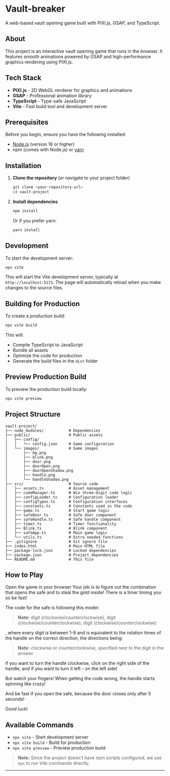 # Vault-breaker
A web-based vault opening game built with PIXI.js, GSAP, and TypeScript.

## About

This project is an interactive vault opening game that runs in the browser. It features smooth animations powered by GSAP and high-performance graphics rendering using PIXI.js.

## Tech Stack

- **PIXI.js** - 2D WebGL renderer for graphics and animations
- **GSAP** - Professional animation library
- **TypeScript** - Type-safe JavaScript
- **Vite** - Fast build tool and development server

## Prerequisites

Before you begin, ensure you have the following installed:
- [Node.js](https://nodejs.org/) (version 16 or higher)
- npm (comes with Node.js) or [yarn](https://yarnpkg.com/)

## Installation

1. **Clone the repository** (or navigate to your project folder)
   ```bash
   git clone <your-repository-url>
   cd vault-project
   ```

2. **Install dependencies**
   ```bash
   npm install
   ```
   
   Or if you prefer yarn:
   ```bash
   yarn install
   ```

## Development

To start the development server:

```bash
npx vite
```

This will start the Vite development server, typically at `http://localhost:5173`. The page will automatically reload when you make changes to the source files.

## Building for Production

To create a production build:

```bash
npx vite build
```

This will:
- Compile TypeScript to JavaScript
- Bundle all assets
- Optimize the code for production
- Generate the build files in the `dist` folder

## Preview Production Build

To preview the production build locally:

```bash
npx vite preview
```

## Project Structure

```
vault-project/
├── node_modules/           # Dependencies
├── public/                 # Public assets
│   ├── config/
│   │   └── config.json     # Game configuration
│   └── images/             # Game images
│       ├── bg.png
│       ├── blink.png
│       ├── door.png
│       ├── doorOpen.png
│       ├── doorOpenShadow.png
│       ├── handle.png
│       └── handleShadow.png
├── src/                    # Source code
│   ├── assets.ts           # Asset management
│   ├── codeManager.ts      # Win three-digit code logic
│   ├── configLoader.ts     # Configuration loader
│   ├── configTypes.ts      # Configuration interfaces
│   ├── constants.ts        # Constants used in the code
│   ├── game.ts             # Start game logic
│   ├── safeDoor.ts         # Safe door component
│   ├── safeHandle.ts       # Safe handle component
│   ├── timer.ts            # Timer functionality
│   ├── Blink.ts            # Blink component
│   ├── safeApp.ts          # Main game logic
│   └── utils.ts            # Extra needed functions
├── .gitignore              # Git ignore file
├── index.html              # Main HTML file
├── package-lock.json       # Locked dependencies
├── package.json            # Project dependencies
└── README.md               # This file
```

## How to Play

Open the game in your browser
Your job is to figure out the combination that opens the safe and to steal the gold inside!
There is a timer timing you so be fast!

The code for the safe is following this model:

> **Note:** digit {clockwise/counterclockwise}, digit {clockwise/counterclockwise}, digit {clockwise/counterclockwise}

, where every digit is between 1-9 and is equivalent to the rotation times of the handle on the correct direction, the directions being:

> **Note:** clockwise or counterclockwise, specified next to the digit in the answer

if you want to turn the handle clockwise, click on the right side of the handle, and if you want to turn it left - on the left side!

But watch your fingers! When getting the code wrong, the handle starts spinning like crazy!

And be fast if you open the safe, because the door closes only after 5 seconds!

Good luck!

## Available Commands

- `npx vite` - Start development server
- `npx vite build` - Build for production
- `npx vite preview` - Preview production build

> **Note:** Since the project doesn't have npm scripts configured, we use `npx` to run Vite commands directly.

---

